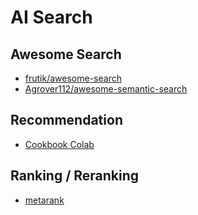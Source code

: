# AI Search

## Awesome Search

* [frutik/awesome-search](https://github.com/frutik/awesome-search)
* [Agrover112/awesome-semantic-search](https://github.com/Agrover112/awesome-semantic-search)


## Recommendation 

* [Cookbook Colab](https://github.com/xei/recommender-system-tutorial)

## Ranking / Reranking

* [metarank](https://github.com/metarank/metarank)
